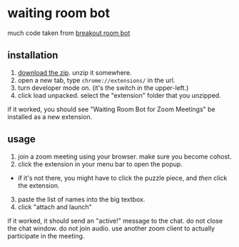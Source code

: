# waiting room bot

much code taken from [breakout room bot](https://github.com/HackyExtensionsForZoomMeetings/BreakoutRoomsBotForZoomMeetings)

## installation

1. [download the zip](https://github.com/cjquines/waiting-room-bot/archive/master.zip). unzip it somewhere.
2. open a new tab, type `chrome://extensions/` in the url.
3. turn developer mode on. (it's the switch in the upper-left.)
4. click load unpacked. select the "extension" folder that you unzipped.

if it worked, you should see "Waiting Room Bot for Zoom Meetings" be installed as a new extension.

## usage

1. join a zoom meeting using your browser. make sure you become cohost.
2. click the extension in your menu bar to open the popup.
  - if it's not there, you might have to click the puzzle piece, and *then* click the extension.
3. paste the list of names into the big textbox.
4. click "attach and launch"

if it worked, it should send an "active!" message to the chat. do not close the chat window. do not join audio. use another zoom client to actually participate in the meeting.

